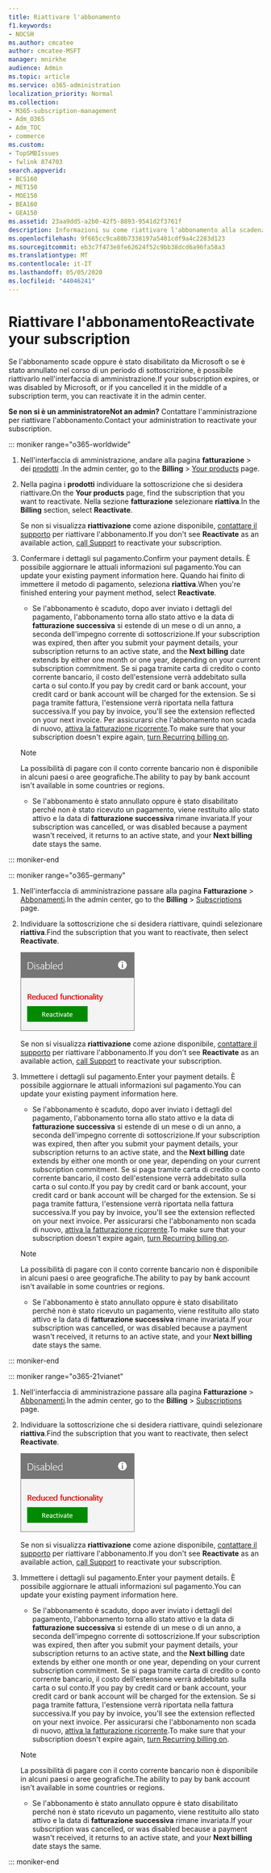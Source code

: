 ```yaml
---
title: Riattivare l'abbonamento
f1.keywords:
- NOCSH
ms.author: cmcatee
author: cmcatee-MSFT
manager: mnirkhe
audience: Admin
ms.topic: article
ms.service: o365-administration
localization_priority: Normal
ms.collection:
- M365-subscription-management
- Adm_O365
- Adm_TOC
- commerce
ms.custom:
- TopSMBIssues
- fwlink 874703
search.appverid:
- BCS160
- MET150
- MOE150
- BEA160
- GEA150
ms.assetid: 23aa9dd5-a2b0-42f5-8893-9541d2f3761f
description: Informazioni su come riattivare l'abbonamento alla scadenza o se Microsoft la disattiva o se viene annullata al centro.
ms.openlocfilehash: 9f665cc9ca80b7338197a5401cdf9a4c2283d123
ms.sourcegitcommit: eb3c7f473e8fe62624f52c9bb38dcd6a96fa58a3
ms.translationtype: MT
ms.contentlocale: it-IT
ms.lasthandoff: 05/05/2020
ms.locfileid: "44046241"
---
```

# <a name="reactivate-your-subscription"></a><span data-ttu-id="7d55e-103">Riattivare l'abbonamento</span><span class="sxs-lookup"><span data-stu-id="7d55e-103">Reactivate your subscription</span></span>

<span data-ttu-id="7d55e-104">Se l'abbonamento scade oppure è stato disabilitato da Microsoft o se è stato annullato nel corso di un periodo di sottoscrizione, è possibile riattivarlo nell'interfaccia di amministrazione.</span><span class="sxs-lookup"><span data-stu-id="7d55e-104">If your subscription expires, or was disabled by Microsoft, or if you cancelled it in the middle of a subscription term, you can reactivate it in the admin center.</span></span>
  
 <span data-ttu-id="7d55e-105">**Se non si è un amministratore**</span><span class="sxs-lookup"><span data-stu-id="7d55e-105">**Not an admin?**</span></span> <span data-ttu-id="7d55e-106">Contattare l'amministrazione per riattivare l'abbonamento.</span><span class="sxs-lookup"><span data-stu-id="7d55e-106">Contact your administration to reactivate your subscription.</span></span>

::: moniker range="o365-worldwide"

1. <span data-ttu-id="7d55e-107">Nell'interfaccia di amministrazione, andare alla pagina **fatturazione** \> dei <a href="https://go.microsoft.com/fwlink/p/?linkid=842054" target="_blank">prodotti</a> .</span><span class="sxs-lookup"><span data-stu-id="7d55e-107">In the admin center, go to the **Billing** \> <a href="https://go.microsoft.com/fwlink/p/?linkid=842054" target="_blank">Your products</a> page.</span></span>

2. <span data-ttu-id="7d55e-108">Nella pagina i **prodotti** individuare la sottoscrizione che si desidera riattivare.</span><span class="sxs-lookup"><span data-stu-id="7d55e-108">On the **Your products** page, find the subscription that you want to reactivate.</span></span> <span data-ttu-id="7d55e-109">Nella sezione **fatturazione** selezionare **riattiva**.</span><span class="sxs-lookup"><span data-stu-id="7d55e-109">In the **Billing** section, select **Reactivate**.</span></span>
  
    <span data-ttu-id="7d55e-110">Se non si visualizza **riattivazione** come azione disponibile, [contattare il supporto](../../admin/contact-support-for-business-products.md) per riattivare l'abbonamento.</span><span class="sxs-lookup"><span data-stu-id="7d55e-110">If you don't see **Reactivate** as an available action, [call Support](../../admin/contact-support-for-business-products.md) to reactivate your subscription.</span></span>

3. <span data-ttu-id="7d55e-111">Confermare i dettagli sul pagamento.</span><span class="sxs-lookup"><span data-stu-id="7d55e-111">Confirm your payment details.</span></span> <span data-ttu-id="7d55e-112">È possibile aggiornare le attuali informazioni sul pagamento.</span><span class="sxs-lookup"><span data-stu-id="7d55e-112">You can update your existing payment information here.</span></span> <span data-ttu-id="7d55e-113">Quando hai finito di immettere il metodo di pagamento, seleziona **riattiva**.</span><span class="sxs-lookup"><span data-stu-id="7d55e-113">When you're finished entering your payment method, select **Reactivate**.</span></span>

      - <span data-ttu-id="7d55e-114">Se l'abbonamento è scaduto, dopo aver inviato i dettagli del pagamento, l'abbonamento torna allo stato attivo e la data di **fatturazione successiva** si estende di un mese o di un anno, a seconda dell'impegno corrente di sottoscrizione.</span><span class="sxs-lookup"><span data-stu-id="7d55e-114">If your subscription was expired, then after you submit your payment details, your subscription returns to an active state, and the **Next billing** date extends by either one month or one year, depending on your current subscription commitment.</span></span> <span data-ttu-id="7d55e-115">Se si paga tramite carta di credito o conto corrente bancario, il costo dell'estensione verrà addebitato sulla carta o sul conto.</span><span class="sxs-lookup"><span data-stu-id="7d55e-115">If you pay by credit card or bank account, your credit card or bank account will be charged for the extension.</span></span> <span data-ttu-id="7d55e-116">Se si paga tramite fattura, l'estensione verrà riportata nella fattura successiva.</span><span class="sxs-lookup"><span data-stu-id="7d55e-116">If you pay by invoice, you'll see the extension reflected on your next invoice.</span></span> <span data-ttu-id="7d55e-117">Per assicurarsi che l'abbonamento non scada di nuovo, [attiva la fatturazione ricorrente](renew-your-subscription.md#turn-recurring-billing-off-or-on).</span><span class="sxs-lookup"><span data-stu-id="7d55e-117">To make sure that your subscription doesn't expire again, [turn Recurring billing on](renew-your-subscription.md#turn-recurring-billing-off-or-on).</span></span>

    > [!NOTE]
    > <span data-ttu-id="7d55e-118">La possibilità di pagare con il conto corrente bancario non è disponibile in alcuni paesi o aree geografiche.</span><span class="sxs-lookup"><span data-stu-id="7d55e-118">The ability to pay by bank account isn't available in some countries or regions.</span></span>
  
      - <span data-ttu-id="7d55e-119">Se l'abbonamento è stato annullato oppure è stato disabilitato perché non è stato ricevuto un pagamento, viene restituito allo stato attivo e la data di **fatturazione successiva** rimane invariata.</span><span class="sxs-lookup"><span data-stu-id="7d55e-119">If your subscription was cancelled, or was disabled because a payment wasn't received, it returns to an active state, and your **Next billing** date stays the same.</span></span>

::: moniker-end

::: moniker range="o365-germany"
  
1. <span data-ttu-id="7d55e-120">Nell'interfaccia di amministrazione passare alla pagina **Fatturazione** \> <a href="https://go.microsoft.com/fwlink/p/?linkid=847745" target="_blank">Abbonamenti</a>.</span><span class="sxs-lookup"><span data-stu-id="7d55e-120">In the admin center, go to the **Billing** \> <a href="https://go.microsoft.com/fwlink/p/?linkid=847745" target="_blank">Subscriptions</a> page.</span></span>

2. <span data-ttu-id="7d55e-121">Individuare la sottoscrizione che si desidera riattivare, quindi selezionare **riattiva**.</span><span class="sxs-lookup"><span data-stu-id="7d55e-121">Find the subscription that you want to reactivate, then select **Reactivate**.</span></span>

    ![Primo piano di una scheda di sottoscrizione che indica la funzionalità disabilitata e ridotta con un pulsante riattiva.](../../media/4042c2c7-48d3-4add-963f-42f9fbcede07.png)
  
    <span data-ttu-id="7d55e-123">Se non si visualizza **riattivazione** come azione disponibile, [contattare il supporto](../../admin/contact-support-for-business-products.md) per riattivare l'abbonamento.</span><span class="sxs-lookup"><span data-stu-id="7d55e-123">If you don't see **Reactivate** as an available action, [call Support](../../admin/contact-support-for-business-products.md) to reactivate your subscription.</span></span>

3. <span data-ttu-id="7d55e-124">Immettere i dettagli sul pagamento.</span><span class="sxs-lookup"><span data-stu-id="7d55e-124">Enter your payment details.</span></span> <span data-ttu-id="7d55e-125">È possibile aggiornare le attuali informazioni sul pagamento.</span><span class="sxs-lookup"><span data-stu-id="7d55e-125">You can update your existing payment information here.</span></span>

      - <span data-ttu-id="7d55e-126">Se l'abbonamento è scaduto, dopo aver inviato i dettagli del pagamento, l'abbonamento torna allo stato attivo e la data di **fatturazione successiva** si estende di un mese o di un anno, a seconda dell'impegno corrente di sottoscrizione.</span><span class="sxs-lookup"><span data-stu-id="7d55e-126">If your subscription was expired, then after you submit your payment details, your subscription returns to an active state, and the **Next billing** date extends by either one month or one year, depending on your current subscription commitment.</span></span> <span data-ttu-id="7d55e-127">Se si paga tramite carta di credito o conto corrente bancario, il costo dell'estensione verrà addebitato sulla carta o sul conto.</span><span class="sxs-lookup"><span data-stu-id="7d55e-127">If you pay by credit card or bank account, your credit card or bank account will be charged for the extension.</span></span> <span data-ttu-id="7d55e-128">Se si paga tramite fattura, l'estensione verrà riportata nella fattura successiva.</span><span class="sxs-lookup"><span data-stu-id="7d55e-128">If you pay by invoice, you'll see the extension reflected on your next invoice.</span></span> <span data-ttu-id="7d55e-129">Per assicurarsi che l'abbonamento non scada di nuovo, [attiva la fatturazione ricorrente](renew-your-subscription.md#turn-recurring-billing-off-or-on).</span><span class="sxs-lookup"><span data-stu-id="7d55e-129">To make sure that your subscription doesn't expire again, [turn Recurring billing on](renew-your-subscription.md#turn-recurring-billing-off-or-on).</span></span>

    > [!NOTE]
    > <span data-ttu-id="7d55e-130">La possibilità di pagare con il conto corrente bancario non è disponibile in alcuni paesi o aree geografiche.</span><span class="sxs-lookup"><span data-stu-id="7d55e-130">The ability to pay by bank account isn't available in some countries or regions.</span></span>
  
      - <span data-ttu-id="7d55e-131">Se l'abbonamento è stato annullato oppure è stato disabilitato perché non è stato ricevuto un pagamento, viene restituito allo stato attivo e la data di **fatturazione successiva** rimane invariata.</span><span class="sxs-lookup"><span data-stu-id="7d55e-131">If your subscription was cancelled, or was disabled because a payment wasn't received, it returns to an active state, and your **Next billing** date stays the same.</span></span>

::: moniker-end

::: moniker range="o365-21vianet"
  
1. <span data-ttu-id="7d55e-132">Nell'interfaccia di amministrazione passare alla pagina **Fatturazione** \> <a href="https://go.microsoft.com/fwlink/p/?linkid=850626" target="_blank">Abbonamenti</a>.</span><span class="sxs-lookup"><span data-stu-id="7d55e-132">In the admin center, go to the **Billing** \> <a href="https://go.microsoft.com/fwlink/p/?linkid=850626" target="_blank">Subscriptions</a> page.</span></span>

2. <span data-ttu-id="7d55e-133">Individuare la sottoscrizione che si desidera riattivare, quindi selezionare **riattiva**.</span><span class="sxs-lookup"><span data-stu-id="7d55e-133">Find the subscription that you want to reactivate, then select **Reactivate**.</span></span>

    ![Primo piano di una scheda di sottoscrizione che indica la funzionalità disabilitata e ridotta con un pulsante riattiva.](../../media/4042c2c7-48d3-4add-963f-42f9fbcede07.png)
  
    <span data-ttu-id="7d55e-135">Se non si visualizza **riattivazione** come azione disponibile, [contattare il supporto](../../admin/contact-support-for-business-products.md) per riattivare l'abbonamento.</span><span class="sxs-lookup"><span data-stu-id="7d55e-135">If you don't see **Reactivate** as an available action, [call Support](../../admin/contact-support-for-business-products.md) to reactivate your subscription.</span></span>

3. <span data-ttu-id="7d55e-136">Immettere i dettagli sul pagamento.</span><span class="sxs-lookup"><span data-stu-id="7d55e-136">Enter your payment details.</span></span> <span data-ttu-id="7d55e-137">È possibile aggiornare le attuali informazioni sul pagamento.</span><span class="sxs-lookup"><span data-stu-id="7d55e-137">You can update your existing payment information here.</span></span>

    - <span data-ttu-id="7d55e-138">Se l'abbonamento è scaduto, dopo aver inviato i dettagli del pagamento, l'abbonamento torna allo stato attivo e la data di **fatturazione successiva** si estende di un mese o di un anno, a seconda dell'impegno corrente di sottoscrizione.</span><span class="sxs-lookup"><span data-stu-id="7d55e-138">If your subscription was expired, then after you submit your payment details, your subscription returns to an active state, and the **Next billing** date extends by either one month or one year, depending on your current subscription commitment.</span></span> <span data-ttu-id="7d55e-139">Se si paga tramite carta di credito o conto corrente bancario, il costo dell'estensione verrà addebitato sulla carta o sul conto.</span><span class="sxs-lookup"><span data-stu-id="7d55e-139">If you pay by credit card or bank account, your credit card or bank account will be charged for the extension.</span></span> <span data-ttu-id="7d55e-140">Se si paga tramite fattura, l'estensione verrà riportata nella fattura successiva.</span><span class="sxs-lookup"><span data-stu-id="7d55e-140">If you pay by invoice, you'll see the extension reflected on your next invoice.</span></span> <span data-ttu-id="7d55e-141">Per assicurarsi che l'abbonamento non scada di nuovo, [attiva la fatturazione ricorrente](renew-your-subscription.md#turn-recurring-billing-off-or-on).</span><span class="sxs-lookup"><span data-stu-id="7d55e-141">To make sure that your subscription doesn't expire again, [turn Recurring billing on](renew-your-subscription.md#turn-recurring-billing-off-or-on).</span></span>

    > [!NOTE]
    > <span data-ttu-id="7d55e-142">La possibilità di pagare con il conto corrente bancario non è disponibile in alcuni paesi o aree geografiche.</span><span class="sxs-lookup"><span data-stu-id="7d55e-142">The ability to pay by bank account isn't available in some countries or regions.</span></span>
  
    - <span data-ttu-id="7d55e-143">Se l'abbonamento è stato annullato oppure è stato disabilitato perché non è stato ricevuto un pagamento, viene restituito allo stato attivo e la data di **fatturazione successiva** rimane invariata.</span><span class="sxs-lookup"><span data-stu-id="7d55e-143">If your subscription was cancelled, or was disabled because a payment wasn't received, it returns to an active state, and your **Next billing** date stays the same.</span></span>

::: moniker-end